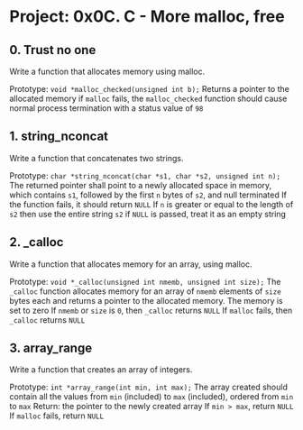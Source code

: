 # Project: 0x0C. C - More malloc, free

## 0. Trust no one
Write a function that allocates memory using malloc.

Prototype: `void *malloc_checked(unsigned int b);`
Returns a pointer to the allocated memory
if `malloc` fails, the `malloc_checked` function should cause normal process termination with a status value of `98`

## 1. string_nconcat
Write a function that concatenates two strings.

Prototype: `char *string_nconcat(char *s1, char *s2, unsigned int n);`
The returned pointer shall point to a newly allocated space in memory, which contains `s1`, followed by the first `n` bytes of `s2`, and null terminated
If the function fails, it should return `NULL`
If `n` is greater or equal to the length of `s2` then use the entire string `s2`
if `NULL` is passed, treat it as an empty string

## 2. _calloc
Write a function that allocates memory for an array, using malloc.

Prototype: `void *_calloc(unsigned int nmemb, unsigned int size);`
The `_calloc` function allocates memory for an array of `nmemb` elements of `size` bytes each and returns a pointer to the allocated memory.
The memory is set to zero
If `nmemb` or `size` is `0`, then `_calloc` returns `NULL`
If `malloc` fails, then `_calloc` returns `NULL`

## 3. array_range
Write a function that creates an array of integers.

Prototype: `int *array_range(int min, int max);`
The array created should contain all the values from `min` (included) to `max` (included), ordered from `min` to `max`
Return: the pointer to the newly created array
If `min > max`, return `NULL`
If `malloc` fails, return `NULL`

